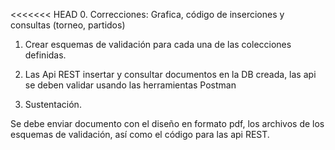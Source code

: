 <<<<<<< HEAD
0. Correcciones: Grafica, código de inserciones y consultas (torneo, partidos)

1. Crear esquemas de validación para cada una de las colecciones definidas.

2. Las Api REST insertar y consultar documentos en la DB creada, las api se deben validar usando las herramientas Postman

3. Sustentación.

Se debe enviar documento con el diseño en formato pdf, los archivos de los esquemas de validación, así como el código para las api REST.